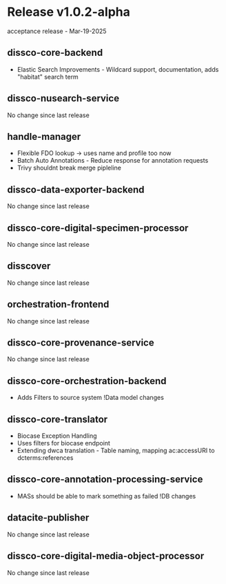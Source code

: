 # Release v1.0.2-alpha
acceptance release - Mar-19-2025

## dissco-core-backend
* Elastic Search Improvements - Wildcard support, documentation, adds "habitat" search term
## dissco-nusearch-service
No change since last release
## handle-manager
* Flexible FDO lookup -> uses name and profile too now 
* Batch Auto Annotations - Reduce response for annotation requests 
* Trivy shouldnt break merge pipleline

## dissco-data-exporter-backend
No change since last release
## dissco-core-digital-specimen-processor
No change since last release
## disscover
No change since last release
## orchestration-frontend
No change since last release
## dissco-core-provenance-service
No change since last release
## dissco-core-orchestration-backend
* Adds Filters to source system !Data model changes

## dissco-core-translator
* Biocase Exception Handling  
* Uses filters for biocase endpoint 
* Extending dwca translation - Table naming, mapping ac:accessURI to dcterms:references

## dissco-core-annotation-processing-service
* MASs should be able to mark something as failed  !DB changes

## datacite-publisher
No change since last release
## dissco-core-digital-media-object-processor
No change since last release
